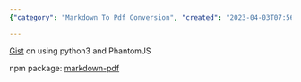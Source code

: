 ```yaml
---
{"category": "Markdown To Pdf Conversion", "created": "2023-04-03T07:56:16.542Z", "date": "2023-04-03 07:56:16", "description": "This text outlines the process of transforming Markdown files into PDFs using Python 3 and the PhantomJS library, as well as introducing an npm package called markdown-pdf that facilitates this conversion.", "modified": "2023-04-03T08:54:33.643Z", "tags": ["markdown", "PDF", "Python 3", "PhantomJS", "conversion", "npm", "markdown-pdf"], "title": "Markdown to PDF"}

---
```


[Gist](https://gist.github.com/sooop/32a0539dd352e0ff9ffe) on using python3 and PhantomJS

npm package: [markdown-pdf](https://www.npmjs.com/package/markdown-pdf/)
